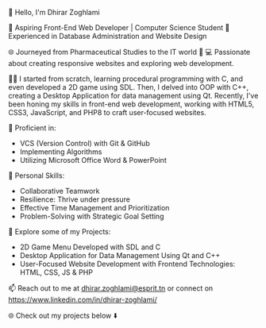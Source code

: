 👋 Hello, I'm Dhirar Zoghlami

🚀 Aspiring Front-End Web Developer | Computer Science Student
💼 Experienced in Database Administration and Website Design

🌐 Journeyed from Pharmaceutical Studies to the IT world 🌟
💻 Passionate about creating responsive websites and exploring web development.

👨‍💻 I started from scratch, learning procedural programming with C, and even developed a 2D game using SDL. Then, I delved into OOP with C++, creating a Desktop Application for data management using Qt. Recently, I've been honing my skills in front-end web development, working with HTML5, CSS3, JavaScript, and PHP8 to craft user-focused websites.

🌟 Proficient in:
- VCS (Version Control) with Git & GitHub
- Implementing Algorithms
- Utilizing Microsoft Office Word & PowerPoint

💪 Personal Skills:
- Collaborative Teamwork
- Resilience: Thrive under pressure
- Effective Time Management and Prioritization
- Problem-Solving with Strategic Goal Setting

🔧 Explore some of my Projects:
- 2D Game Menu Developed with SDL and C
- Desktop Application for Data Management Using Qt and C++
- User-Focused Website Development with Frontend Technologies: HTML, CSS, JS & PHP

📫 Reach out to me at dhirar.zoghlami@esprit.tn or connect on https://www.linkedin.com/in/dhirar-zoghlami/

🌐 Check out my projects below ⬇️
